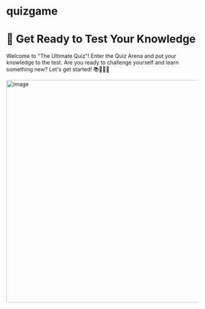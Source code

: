 # quizgame
# 🚀 Get Ready to Test Your Knowledge

Welcome to "The Ultimate Quiz"! Enter the Quiz Arena and put your knowledge to the test. Are you ready to challenge yourself and learn something new? Let's get started! 📚🤔👩‍🏫

<a href="https://abdirahmanguusha.github.io/quizgame/"><img width="584" alt="image" src="https://github.com/abdirahmanguusha/quizgame/assets/140334731/d57a9e1d-43b8-4e03-8c06-57fa170231df"></a>




